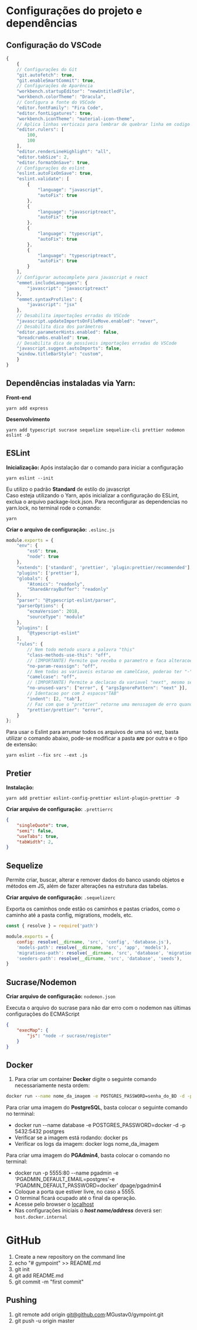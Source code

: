 # Configurações do projeto e dependências

## Configuração do VSCode

```javascript
{
    {
    // Configurações do Git
    "git.autofetch": true,
    "git.enableSmartCommit": true,
    // Configurações de Aparência
    "workbench.startupEditor": "newUntitledFile",
    "workbench.colorTheme": "Dracula",
    // Configura a fonte do VSCode
    "editor.fontFamily": "Fira Code",
    "editor.fontLigatures": true,
    "workbench.iconTheme": "material-icon-theme",
    // Aplica linhas verticais para lembrar de quebrar linha em codigo muito grande
    "editor.rulers": [
        100,
        100
    ],
    "editor.renderLineHighlight": "all",
    "editor.tabSize": 2,
    "editor.formatOnSave": true,
    // Configurações do eslint
    "eslint.autoFixOnSave": true,
    "eslint.validate": [
        {
            "language": "javascript",
            "autoFix": true
        },
        {
            "language": "javascriptreact",
            "autoFix": true
        },
        {
            "language": "typescript",
            "autoFix": true
        },
        {
            "language": "typescriptreact",
            "autoFix": true
        }
    ],
    // Configurar autocomplete para javascript e react
    "emmet.includeLanguages": {
        "javascript": "javascriptreact"
    },
    "emmet.syntaxProfiles": {
        "javascript": "jsx"
    },
    // Desabilita importações erradas do VSCode
    "javascript.updateImportsOnFileMove.enabled": "never",
    // Desabilita dica dos parâmetros
    "editor.parameterHints.enabled": false,
    "breadcrumbs.enabled": true,
    // Desabilita dica de possíveis importações erradas do VSCode
    "javascript.suggest.autoImports": false,
    "window.titleBarStyle": "custom",
    }
}
```
## Dependências instaladas via Yarn:

**Front-end**  
```node
yarn add express
```

**Desenvolvimento**  
```node
yarn add typescript sucrase sequelize sequelize-cli prettier nodemon eslint -D
```

## ESLint

**Inicialização:** Após instalação dar o comando para iniciar a configuração 
```node
yarn eslint --init
```
Eu utilizo o padrão **Standard** de estilo do javascript  
Caso esteja utilizando o Yarn, após inicializar a configuração do ESLint, exclua o arquivo package-lock.json. Para reconfigurar as dependencias no yarn.lock, no terminal rode o comando: 
```node
yarn
```

**Criar o arquivo de configuração:** ```.eslinc.js```

```javascript
module.exports = {
	"env": {
		"es6": true,
		"node": true
	},
	"extends": ['standard', 'prettier', 'plugin:prettier/recommended'],
	"plugins": ['prettier'],
	"globals": {
		"Atomics": "readonly",
		"SharedArrayBuffer": "readonly"
	},
	"parser": "@typescript-eslint/parser",
	"parserOptions": {
		"ecmaVersion": 2018,
		"sourceType": "module"
	},
	"plugins": [
		"@typescript-eslint"
	],
	"rules": {
		// Nem todo metodo usara a palavra "this"
		"class-methods-use-this": "off",
		// (IMPORTANTE) Permite que receba o parametro e faca alteracoes nele, usado pelo Sequelize
		"no-param-reassign": "off",
		// Nem todas as variaveis estarao em camelCase, poderao ter "-" ou "_" como separacao
		"camelcase": "off",
		// (IMPORTANTE) Permite a declacao da variavel "next", mesmo sem utilizar
		"no-unused-vars": ["error", { "argsIgnorePattern": "next" }],
		// Identacao por com 2 espacos"TAB"
		"indent": [2, "tab"],
		// Faz com que o "prettier" retorne uma menssagem de erro quando houver
		"prettier/prettier": "error",
	}
};
```

Para usar o Eslint para arrumar todos os arquivos de uma só vez, basta utilizar o comando abaixo, pode-se modificar a pasta **_src_** por outra e o tipo de extensão:
```node
yarn eslint --fix src --ext .js
```

## Pretier

**Instalação:**
```node
yarn add prettier eslint-config-prettier eslint-plugin-prettier -D
```

**Criar arquivo de configuração:** ```.prettierrc```  

```json
{
    "singleQuote": true,
    "semi": false,
    "useTabs": true,
    "tabWidth": 2,
}
```

## Sequelize  

Permite criar, buscar, alterar e remover dados do banco usando objetos e métodos em JS, além de fazer alterações na estrutura das tabelas.  

**Criar arquivo de configuração:** ```.sequelizerc```  

Exporta os caminhos onde estão os caminhos e pastas criados, como o caminho até a pasta config, migrations, models, etc.  

```javascript
const { resolve } = require('path')

module.exports = {
    config: resolve(__dirname, 'src', 'config', 'database.js'),
    'models-path': resolve(__dirname, 'src', 'app', 'models'),
    'migrations-path': resolve(__dirname, 'src', 'database', 'migrations'),
    'seeders-path': resolve(__dirname, 'src', 'database', 'seeds'),
}
```

## Sucrase/Nodemon  

**Criar arquivo de configuração:** ```nodemon.json```  

Executa o arquivo do sucrase para não dar erro com o nodemon nas últimas configurações do ECMAScript  

```json
{
    "execMap": {
        "js": "node -r sucrase/register"
    }
}
```

## Docker
  
1. Para criar um container __Docker__ digite o seguinte comando necessariamente nesta ordem:

```cmd
docker run --name nome_da_imagem -e POSTGRES_PASSWORD=senha_do_BD -d -p porta_da_imagem:porta_de_saída_do_SO nome_da_imagem_no_HUB-Docker
```

Para criar uma imagem do **PostgreSQL**, basta colocar o seguinte comando no terminal:  

* docker run --name database -e POSTGRES_PASSWORD=docker -d -p 5432:5432 postgres
* Verificar se a imagem está rodando: docker ps
* Verificar os logs da imagem: docker logs nome_da_imagem
  
Para criar uma imagem do **PGAdmin4**, basta colocar o comando no terminal:
  
* docker run -p 5555:80 --name pgadmin -e 'PGADMIN_DEFAULT_EMAIL=postgres'-e 'PGADMIN_DEFAULT_PASSWORD=docker' dpage/pgadmin4
* Coloque a porta que estiver livre, no caso a 5555.
* O terminal ficará ocupado até o final da operação.
* Acesse pelo browser o [localhost](http://localhost:5555/ "localhost")
* Nas configurações iniciais o **_host name/address_** deverá ser: ```host.docker.internal```


# GitHub
1. Create a new repository on the command line
2. echo "# gympoint" >> README.md
3. git init
4. git add README.md
5. git commit -m "first commit"

## Pushing
1. git remote add origin git@github.com:MGustav0/gympoint.git
2. git push -u origin master

